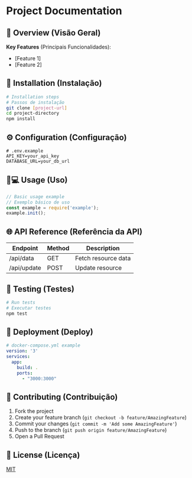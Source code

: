 
# Project Documentation

## 📌 Overview (Visão Geral)
<!-- Describe the project's purpose and main functionality -->
<!-- Descreva o propósito do projeto e funcionalidades principais -->

**Key Features** (Principais Funcionalidades):
- [Feature 1]
- [Feature 2]

## 🚀 Installation (Instalação)
```bash
# Installation steps
# Passos de instalação
git clone [project-url]
cd project-directory
npm install
```

## ⚙️ Configuration (Configuração)
```env
# .env.example
API_KEY=your_api_key
DATABASE_URL=your_db_url
```

## 🧑💻 Usage (Uso)
```javascript
// Basic usage example
// Exemplo básico de uso
const example = require('example');
example.init();
```

## 🌐 API Reference (Referência da API)
| Endpoint    | Method | Description          |
|-------------|--------|----------------------|
| /api/data   | GET    | Fetch resource data  |
| /api/update | POST   | Update resource      |

## 🧪 Testing (Testes)
```bash
# Run tests
# Executar testes
npm test
```

## 🚢 Deployment (Deploy)
```yaml
# docker-compose.yml example
version: '3'
services:
  app:
    build: .
    ports:
      - "3000:3000"
```

## 🤝 Contributing (Contribuição)
1. Fork the project
2. Create your feature branch (`git checkout -b feature/AmazingFeature`)
3. Commit your changes (`git commit -m 'Add some AmazingFeature'`)
4. Push to the branch (`git push origin feature/AmazingFeature`)
5. Open a Pull Request

## 📄 License (Licença)
[MIT](https://choosealicense.com/licenses/mit/)
